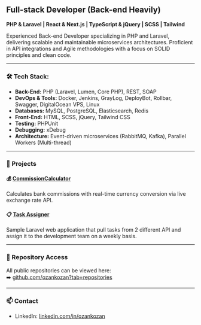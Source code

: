 ## Full-stack Developer (Back-end Heavily)  
**PHP & Laravel | React & Next.js | TypeScript & jQuery | SCSS | Tailwind**

Experienced Back-end Developer specializing in PHP and Laravel, delivering scalable and maintainable microservices architectures. Proficient in API integrations and Agile methodologies with a focus on SOLID principles and clean code.

---

### 🛠️ Tech Stack:

- **Back-End:** PHP (Laravel, Lumen, Core PHP), REST, SOAP  
- **DevOps & Tools:** Docker, Jenkins, GrayLog, DeployBot, Rollbar, Swagger, DigitalOcean VPS, Linux  
- **Databases:** MySQL, PostgreSQL, Elasticsearch, Redis  
- **Front-End:** HTML, SCSS, jQuery, Tailwind CSS  
- **Testing:** PHPUnit
- **Debugging:** xDebug 
- **Architecture:** Event-driven microservices (RabbitMQ, Kafka), Parallel Workers (Multi-thread)

---

### 🚀 Projects

#### 💰 [CommissionCalculator](https://github.com/ozankozan/commission-task)  
Calculates bank commissions with real-time currency conversion via live exchange rate API.

#### 📋 [Task Assigner](https://github.com/ozankozan/TaskAssigner)  
Sample Laravel web application that pull tasks from 2 different API and assign it to the development team on a weekly basis.

---

### 📂 Repository Access  
All public repositories can be viewed here:  
➡️ [github.com/ozankozan?tab=repositories](https://github.com/ozankozan?tab=repositories)

---

### 📫 Contact

- LinkedIn: [linkedin.com/in/ozankozan](https://linkedin.com/in/ozankozan)
